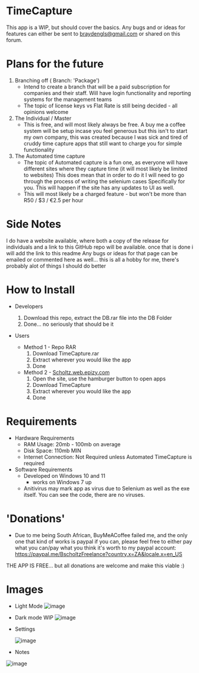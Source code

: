 # TimeCapture

This app is a WIP, but should cover the basics.
  Any bugs and or ideas for features can either be sent to braydengls@gmail.com or shared on this forum.


# Plans for the future

1. Branching off ( Branch: 'Package')
     - Intend to create a branch that will be a paid subscription for companies and their staff. Will have login functionality and
       reporting systems for the management teams
     - The topic of license keys vs Flat Rate is still being decided - all opinions welcome
2. The Individual / Master
     - This is free, and will most likely always be free. A buy me a coffee system will be setup incase you feel generous but this isn't to start my own
       company, this was created because I was sick and tired of cruddy time capture apps that still want to charge you for simple functionality
3. The Automated time capture
     - The topic of Automated capture is a fun one, as everyone will have different sites where they capture time (it will most likely be limited to websites)
       This does mean that in order to do it I will need to go through the process of writing the selenium cases Specifically for you. This will happen if the
       site has any updates to UI as well.
     - This will most likely be a charged feature - but won't be more than R50 / $3 / €2.5 per hour

# Side Notes

I do have a website available, where both a copy of the release for individuals and a link to this GitHub repo will be available. once that is 
  done i will add the link to this readme
    Any bugs or ideas for that page can be emailed or commented here as well... this is all a hobby for me, there's probably alot of things I should do better

# How to Install
  - Developers
    1. Download this repo, extract the DB.rar file into the DB Folder
    2. Done... no seriously that should be it

  - Users
    - Method 1 - Repo RAR
      1. Download TimeCapture.rar
      2. Extract wherever you would like the app
      3. Done
    - Method 2 - [Scholtz.web.epizy.com](http://scholtz-web.epizy.com)
      1. Open the site, use the hamburger button to open apps
      2. Download TimeCapture
      3. Extract wherever you would like the app
      4. Done

# Requirements
  - Hardware Requirements
    - RAM Usage: 20mb - 100mb on average
    - Disk Space: 110mb MIN
    - Internet Connection: Not Required unless Automated TimeCapture is required
  - Software Requirements
    - Developed on Windows 10 and 11
        - works on Windows 7 up
    - Anitivirus may mark app as virus due to Selenium as well as the exe itself. You can see the code, there are no viruses.

# 'Donations'
  - Due to me being South African, BuyMeACoffee failed me, and the only one that kind of works is paypal
  if you can, please feel free to either pay what you can/pay what you think it's worth to my paypal account:
    https://paypal.me/BscholtzFreelance?country.x=ZA&locale.x=en_US

  THE APP IS FREE... but all donations are welcome and make this viable :)


# Images
- Light Mode
 ![image](https://github.com/Bgls-html/TimeCapture/assets/83670555/e6831fc0-1412-447a-8b87-ecf340a04ba2)

- Dark mode WIP
  ![image](https://github.com/Bgls-html/TimeCapture/assets/83670555/3ed1e84e-3cbe-4920-a47d-b39662e37064)

- Settings

  ![image](https://github.com/Bgls-html/TimeCapture/assets/83670555/d876401c-2d8e-48d4-9c34-e04469ff803f)

- Notes

 ![image](https://github.com/Bgls-html/TimeCapture/assets/83670555/3f025ec3-f87d-4e5c-9eb4-bd5f76f2b7cf)
